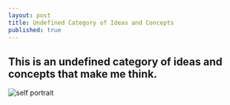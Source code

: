 ```yaml
---
layout: post
title: Undefined Category of Ideas and Concepts
published: true
---
```


## This is an undefined category of ideas and concepts that make me think.

![self portrait]({{site.baseurl}}/_posts/MOSHED-2020-7-19-19-54-9.jpg)
